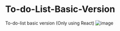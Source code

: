 # To-do-List-Basic-Version
To-do-list basic version (Only using React)
![image](https://github.com/k7aditya/To-do-List-Basic-Version/assets/63181474/289d5854-7536-4619-8168-230b2e6df5d4)
